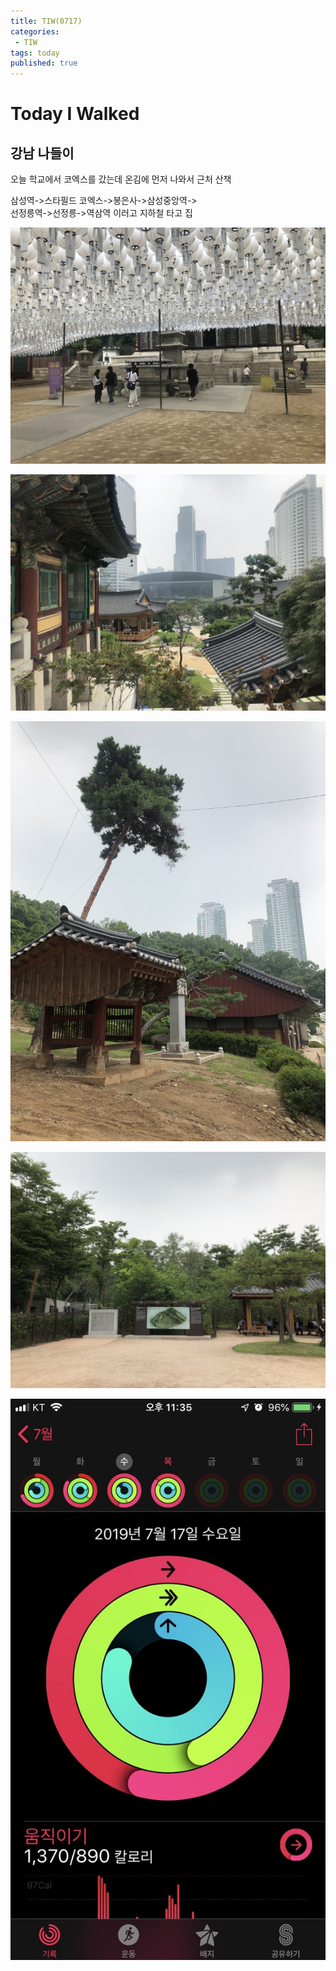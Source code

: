 ```yaml
---
title: TIW(0717)
categories:
 - TIW
tags: today
published: true
---
```

# Today I Walked

## 강남 나들이

오늘 학교에서 코엑스를 갔는데  온김에 먼저 나와서 근처 산책   

삼성역->스타필드 코엑스->봉은사->삼성중앙역->  
선정릉역->선정릉->역삼역 이러고 지하철 타고 집

![0717](/images/0717/07171197.jpg)  

![0717](/images/0717/07171199.jpg)  

![0717](/images/0717/07171200.jpg)  

![0717](/images/0717/07171201.jpg)

![0717](/images/0717/07171214.jpg)
